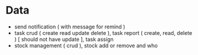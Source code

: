 # Data

* send notification ( with message for remind )
* task crud ( create read update delete ), task report ( create, read, delete ) [ should not have update ], task assign
* stock management ( crud ), stock add or remove and who